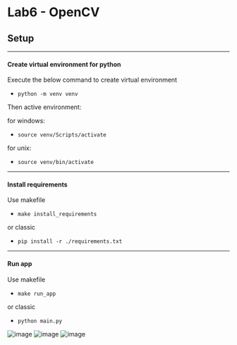 # Lab6 - OpenCV
## Setup

-----------------------------------------------------------------
#### Create virtual environment for python
Execute the below command to create virtual environment
- ``` python -m venv venv ```

Then active environment:

for windows:
- ```source venv/Scripts/activate```

for unix:
- ```source venv/bin/activate```
-----------------------------------------------------------------
#### Install requirements
Use makefile
- ```make install_requirements```

or classic
- ```pip install -r ./requirements.txt```
-----------------------------------------------------------------
#### Run app
Use makefile
- ```make run_app```

or classic
- ```python main.py```

![image](https://github.com/s23047-jz/NAI/assets/73025973/bc18e79b-5f26-4388-af90-8919f72e6e0c)
![image](https://github.com/s23047-jz/NAI/assets/73025973/f36206cb-31f0-4423-93af-6ce7a24b48a7)
![image](https://github.com/s23047-jz/NAI/assets/73025973/f6205c67-85d2-4b4e-be36-2b0ae4a9545c)

